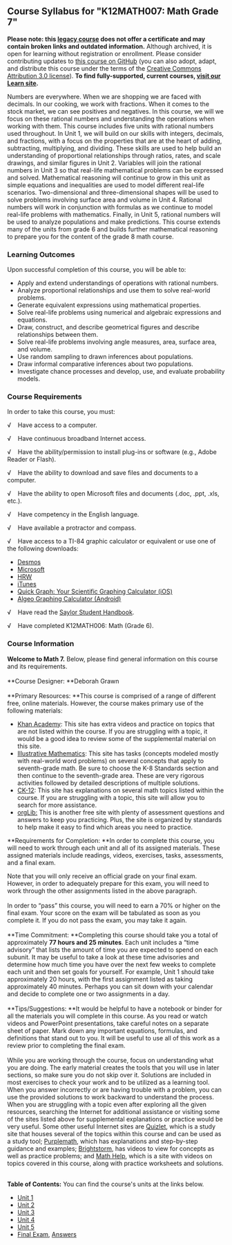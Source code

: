 Course Syllabus for "K12MATH007: Math Grade 7"
----------------------------------------------

**Please note: this [legacy course](https://sayloracademy.zendesk.com/hc/en-us/articles/206089967) does not offer a certificate and may contain 
broken links and outdated information.** Although archived, it is open 
for learning without registration or enrollment. Please consider contributing 
updates to [this course on GitHub](https://github.com/saylordotorg/course_k12math007) 
(you can also adopt, adapt, and distribute this course under the terms of 
the [Creative Commons Attribution 3.0 license](http://creativecommons.org/licenses/by/3.0/)). **To find fully-supported, current courses, [visit our 
Learn site](https://learn.saylor.org).**

Numbers are everywhere. When we are shopping we are faced with decimals.
In our cooking, we work with fractions. When it comes to the stock
market, we can see positives and negatives. In this course, we will we
focus on these rational numbers and understanding the operations when
working with them. This course includes five units with rational numbers
used throughout. In Unit 1, we will build on our skills with integers,
decimals, and fractions, with a focus on the properties that are at the
heart of adding, subtracting, multiplying, and dividing. These skills
are used to help build an understanding of proportional relationships
through ratios, rates, and scale drawings, and similar figures in Unit
2. Variables will join the rational numbers in Unit 3 so that real-life
mathematical problems can be expressed and solved. Mathematical
reasoning will continue to grow in this unit as simple equations and
inequalities are used to model different real-life scenarios.
Two-dimensional and three-dimensional shapes will be used to solve
problems involving surface area and volume in Unit 4. Rational numbers
will work in conjunction with formulas as we continue to model real-life
problems with mathematics. Finally, in Unit 5, rational numbers will be
used to analyze populations and make predictions. This course extends
many of the units from grade 6 and builds further mathematical reasoning
to prepare you for the content of the grade 8 math course.

### Learning Outcomes

Upon successful completion of this course, you will be able to:

-   Apply and extend understandings of operations with rational numbers.
-   Analyze proportional relationships and use them to solve real-world
    problems.
-   Generate equivalent expressions using mathematical properties.
-   Solve real-life problems using numerical and algebraic expressions
    and equations.
-   Draw, construct, and describe geometrical figures and describe
    relationships between them.
-   Solve real-life problems involving angle measures, area, surface
    area, and volume.
-   Use random sampling to drawn inferences about populations.
-   Draw informal comparative inferences about two populations.
-   Investigate chance processes and develop, use, and evaluate
    probability models.

### Course Requirements

In order to take this course, you must:  
  
 √    Have access to a computer.  
  
 √    Have continuous broadband Internet access.  
  
 √    Have the ability/permission to install plug-ins or software (e.g.,
Adobe Reader or Flash).  
  
 √    Have the ability to download and save files and documents to a
computer.  
  
 √    Have the ability to open Microsoft files and documents (.doc,
.ppt, .xls, etc.).  
  
 √    Have competency in the English language.  
  
 √    Have available a protractor and compass.  
  
 √    Have access to a TI-84 graphic calculator or equivalent or use one
of the following downloads: 

-   [Desmos](https://www.desmos.com/calculator)
-   [Microsoft](http://www.microsoft.com/en-us/download/details.aspx?id=15702#Instructions)
-   [HRW](http://my.hrw.com/math06_07/nsmedia/tools/Graph_Calculator/graphCalc.html)
-   [iTunes](https://itunes.apple.com/us/app/free-graphing-calculator/id378009553?mt=8)
-   [Quick Graph: Your Scientific Graphing
    Calculator (iOS)](https://itunes.apple.com/us/app/quick-graph/id292412367?mt=8)
-   [Algeo Graphing
    Calculator (Android)](https://play.google.com/store/apps/details?id=com.algeo.algeo&hl=en)

√    Have read the [Saylor Student
Handbook](https://resources.saylor.org/wwwresources/archived/site/wp-content/uploads/2012/05/Saylor-StudentHandbook.pdf).  
  
 √    Have completed K12MATH006: Math (Grade 6).

### Course Information

**Welcome to Math 7.** Below, please find general information on this
course and its requirements.  
    
 **Course Designer: **Deborah Grawn  
    
 **Primary Resources: **This course is comprised of a range of different
free, online materials. However, the course makes primary use of the
following materials:

-   [Khan Academy](https://www.khanacademy.org/): This site has extra
    videos and practice on topics that are not listed within the course.
    If you are struggling with a topic, it would be a good idea to
    review some of the supplemental material on this site.
-   [Illustrative
    Mathematics](http://www.illustrativemathematics.org/): This site has
    tasks (concepts modeled mostly with real-world word problems) on
    several concepts that apply to seventh-grade math. Be sure to choose
    the K-8 Standards section and then continue to the seventh-grade
    area. These are very rigorous activities followed by detailed
    descriptions of multiple solutions.
-   [CK-12](http://www.ck12.org/student/): This site has explanations on
    several math topics listed within the course. If you are struggling
    with a topic, this site will allow you to search for more
    assistance.
-   [orgLib:](http://orglib.com/home.aspx) This is another free site
    with plenty of assessment questions and answers to keep you
    practicing. Plus, the site is organized by standards to help make it
    easy to find which areas you need to practice.

**Requirements for Completion: **In order to complete this course, you
will need to work through each unit and all of its assigned materials.
These assigned materials include readings, videos, exercises, tasks,
assessments, and a final exam.  
  
 Note that you will only receive an official grade on your final exam.
However, in order to adequately prepare for this exam, you will need to
work through the other assignments listed in the above paragraph.  
    
 In order to “pass” this course, you will need to earn a 70% or higher
on the final exam. Your score on the exam will be tabulated as soon as
you complete it. If you do not pass the exam, you may take it again.  
    
 **Time Commitment: **Completing this course should take you a total of
approximately **77 **hours and 25 minutes****. Each unit includes a
“time advisory” that lists the amount of time you are expected to spend
on each subunit. It may be useful to take a look at these time
advisories and determine how much time you have over the next few weeks
to complete each unit and then set goals for yourself. For example, Unit
1 should take approximately 20 hours, with the first assignment listed
as taking approximately 40 minutes. Perhaps you can sit down with your
calendar and decide to complete one or two assignments in a day.  
    
 **Tips/Suggestions: **It would be helpful to have a notebook or binder
for all the materials you will complete in this course. As you read or
watch videos and PowerPoint presentations, take careful notes on a
separate sheet of paper. Mark down any important equations, formulas,
and definitions that stand out to you. It will be useful to use all of
this work as a review prior to completing the final exam.  
    
 While you are working through the course, focus on understanding what
you are doing. The early material creates the tools that you will use in
later sections, so make sure you do not skip over it. Solutions are
included in most exercises to check your work and to be utilized as a
learning tool. When you answer incorrectly or are having trouble with a
problem, you can use the provided solutions to work backward to
understand the process. When you are struggling with a topic even after
exploring all the given resources, searching the Internet for additional
assistance or visiting some of the sites listed above for supplemental
explanations or practice would be very useful. Some other useful
Internet sites are [Quizlet](http://www.quizlet.com/), which is a study
site that houses several of the topics within this course and can be
used as a study tool; [Purplemath](http://www.purplemath.com/), which
has explanations and step-by-step guidance and
examples; [Brightstorm](http://www.brightstorm.com/math), has videos to
view for concepts as well as practice problems; and [Math
Help](http://www.mathhelp.com/), which is a site with videos on topics
covered in this course, along with practice worksheets and solutions.  
    

**Table of Contents:** You can find the course's units at the links below.

- [Unit 1](https://legacy.saylor.org/k12math007/Unit01/)
- [Unit 2](https://legacy.saylor.org/k12math007/Unit02/)
- [Unit 3](https://legacy.saylor.org/k12math007/Unit03/)
- [Unit 4](https://legacy.saylor.org/k12math007/Unit04/)
- [Unit 5](https://legacy.saylor.org/k12math007/Unit05/)
- [Final Exam](http://saylordotorg.github.io/LegacyExams/K12/K12MATH007/K12MATH007-FinalExam.html), [Answers](http://saylordotorg.github.io/LegacyExams/K12/K12MATH007/K12MATH007-FinalExam-Answers.html)
